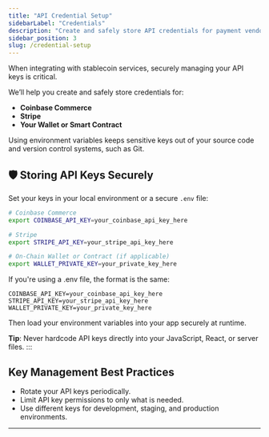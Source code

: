 ```yaml
---
title: "API Credential Setup"
sidebarLabel: "Credentials"
description: "Create and safely store API credentials for payment vendors, your wallet, or smart contract"
sidebar_position: 3
slug: /credential-setup
---
```

When integrating with stablecoin services, securely managing your API keys is critical.

We’ll help you create and safely store credentials for:

- **Coinbase Commerce**
- **Stripe**
- **Your Wallet or Smart Contract**

Using environment variables keeps sensitive keys out of your source code and version control systems, such as Git.

## 🛡 Storing API Keys Securely

Set your keys in your local environment or a secure `.env` file:

```bash
# Coinbase Commerce
export COINBASE_API_KEY=your_coinbase_api_key_here

# Stripe
export STRIPE_API_KEY=your_stripe_api_key_here

# On-Chain Wallet or Contract (if applicable)
export WALLET_PRIVATE_KEY=your_private_key_here
```

If you're using a .env file, the format is the same:

```dotenv
COINBASE_API_KEY=your_coinbase_api_key_here
STRIPE_API_KEY=your_stripe_api_key_here
WALLET_PRIVATE_KEY=your_private_key_here
```

Then load your environment variables into your app securely at runtime.

**Tip**: Never hardcode API keys directly into your JavaScript, React, or server files. :::

## Key Management Best Practices

- Rotate your API keys periodically.
- Limit API key permissions to only what is needed.
- Use different keys for development, staging, and production environments.

---